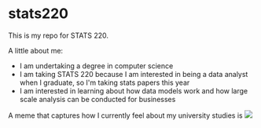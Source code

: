 # stats220

This is my repo for STATS 220. 

A little about me:

- I am undertaking a degree in computer science
- I am taking STATS 220 because I am interested in being a data analyst when I graduate, so I'm taking stats papers this year
- I am interested in learning about how data models work and how large scale analysis can be conducted for businesses

A meme that captures how I currently feel about my university studies is ![](https://tenor.com/view/ishowspeed-crying-sad-very-sad-speed-gif-24923499)

